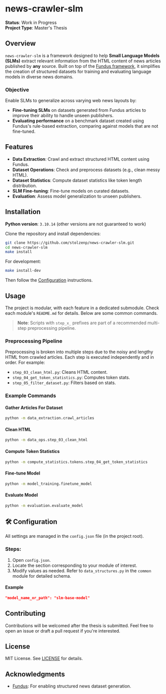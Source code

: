 # **news-crawler-slm**

**Status**: Work in Progress  
**Project Type**: Master's Thesis

## Overview

`news-crawler-slm` is a framework designed to help **Small Language Models (SLMs)** extract relevant information from the HTML content of news articles published by **any** source. Built on top of the [Fundus framework](https://github.com/flairNLP/fundus), it simplifies the creation of structured datasets for training and evaluating language models in diverse news domains.

### Objective

Enable SLMs to generalize across varying web news layouts by:
- **Fine-tuning SLMs** on datasets generated from Fundus articles to improve their ability to handle unseen publishers.
- **Evaluating performance** on a benchmark dataset created using Fundus's rule-based extraction, comparing against models that are not fine-tuned.

## Features

-  **Data Extraction**: Crawl and extract structured HTML content using Fundus.
-  **Dataset Operations**: Check and preprocess datasets (e.g., clean messy HTML).
-  **Dataset Statistics**: Compute dataset statistics like token length distribution.
-  **SLM Fine-tuning**: Fine-tune models on curated datasets.
-  **Evaluation**: Assess model generalization to unseen publishers.

## Installation

**Python version**: `3.10.14` (other versions are not guaranteed to work)

Clone the repository and install dependencies:

```bash
git clone https://github.com/stolzenp/news-crawler-slm.git
cd news-crawler-slm
make install
```

For development:
```bash
make install-dev
```

Then follow the [Configuration](#configuration) instructions.

## Usage

The project is modular, with each feature in a dedicated submodule. Check each module's `README.md` for details. Below are some common commands.

> **Note**: Scripts with `step_x_` prefixes are part of a recommended multi-step preprocessing pipeline.

### Preprocessing Pipeline

Preprocessing is broken into multiple steps due to the noisy and lengthy HTML from crawled articles. Each step is executed independently and in order. For example:
- `step_03_clean_html.py`: Cleans HTML content.
- `step_04_get_token_statistics.py`: Computes token stats.
- `step_05_filter_dataset.py`: Filters based on stats.

### Example Commands

#### Gather Articles For Dataset
```bash
python -m data_extraction.crawl_articles
```

#### Clean HTML
```bash
python -m data_ops.step_03_clean_html
```

#### Compute Token Statistics
```bash
python -m compute_statistics.tokens.step_04_get_token_statistics
```

#### Fine-tune Model
```bash
python -m model_training.finetune_model
```

#### Evaluate Model
```bash
python -m evaluation.evaluate_model
```

## 🛠️ Configuration

All settings are managed in the `config.json` file (in the project root).

### Steps:
1. Open `config.json`.
2. Locate the section corresponding to your module of interest.
3. Modify values as needed. Refer to `data_structures.py` in the `common` module for detailed schema.

#### Example
```json
"model_name_or_path": "slm-base-model"
```

## Contributing

Contributions will be welcomed after the thesis is submitted. Feel free to open an issue or draft a pull request if you're interested.

## License

MIT License. See [LICENSE](LICENSE) for details.

## Acknowledgments

- [Fundus](https://github.com/flairNLP/fundus): For enabling structured news dataset generation.
